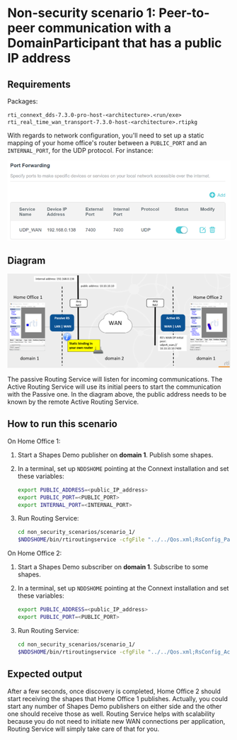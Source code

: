 # Non-security scenario 1: Peer-to-peer communication with a DomainParticipant that has a public IP address

## Requirements

Packages:

```plaintext
rti_connext_dds-7.3.0-pro-host-<architecture>.<run/exe>
rti_real_time_wan_transport-7.3.0-host-<architecture>.rtipkg
```

With regards to network configuration, you'll need to set up a static mapping
of your home office's router between a `PUBLIC_PORT` and an `INTERNAL_PORT`, for
the UDP protocol. For instance:

![Home office router configuration](../../resources/images/configuration_home_office_router.png)

## Diagram

![Non-security scenario 1 diagram](../../resources/images/non_security_scenario_1.png)

The passive Routing Service will listen for incoming communications. The Active
Routing Service will use its initial peers to start the communication with the
Passive one. In the diagram above, the public address needs to be known by the
remote Active Routing Service.

## How to run this scenario

On Home Office 1:

1. Start a Shapes Demo publisher on **domain 1**. Publish some shapes.
2. In a terminal, set up `NDDSHOME` pointing at the Connext installation and set these variables:

    ```bash
    export PUBLIC_ADDRESS=<public_IP_address>
    export PUBLIC_PORT=<PUBLIC_PORT>
    export INTERNAL_PORT=<INTERNAL_PORT>
    ```

3. Run Routing Service:

    ```bash
    cd non_security_scenarios/scenario_1/
    $NDDSHOME/bin/rtiroutingservice -cfgFile "../../Qos.xml;RsConfig_Passive.xml" -cfgName RsConfig_Passive
    ```

On Home Office 2:

1. Start a Shapes Demo subscriber on **domain 1**. Subscribe to some shapes.
2. In a terminal, set up `NDDSHOME` pointing at the Connext installation and set these variables:

    ```bash
    export PUBLIC_ADDRESS=<public_IP_address>
    export PUBLIC_PORT=<PUBLIC_PORT>
    ```

3. Run Routing Service:

    ```bash
    cd non_security_scenarios/scenario_1/
    $NDDSHOME/bin/rtiroutingservice -cfgFile "../../Qos.xml;RsConfig_Active.xml" -cfgName RsConfig_Active
    ```

## Expected output

After a few seconds, once discovery is completed, Home Office 2 should start
receiving the shapes that Home Office 1 publishes. Actually, you could start
any number of Shapes Demo publishers on either side and the other one should
receive those as well. Routing Service helps with scalability because you do
not need to initiate new WAN connections per application, Routing Service will
simply take care of that for you.
